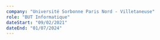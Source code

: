 ```yaml
---
company: "Université Sorbonne Paris Nord - Villetaneuse"
role: "BUT Informatique"
dateStart: "09/02/2021"
dateEnd: "01/07/2024"
---
```


<!-- Iure illo neque tempora, voluptatem est quaerat voluptas praesentium ipsa dolorem dignissimos nulla ratione distinctio quae maiores eligendi nostrum? Quibusdam, debitis voluptatum, lorem ipsum dolor. Sit amet consectetur adipisicing elit.

- Sit amet consectetur adipisicing elit. -->
